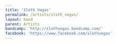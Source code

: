 ```yaml
---
title: 'Sloth Vegas'
permalink: /artists/sloth_vegas/
layout: band
parent: Artists
bandcamp: 'http://slothvegas.bandcamp.com/'
facebook: 'https://www.facebook.com/slothvegas'
---
```

